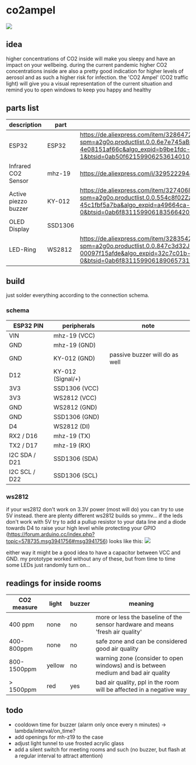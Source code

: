# co2ampel

![](https://git.unhb.de/smash/co2ampel/raw/branch/master/IMG_20200831_221038.jpg)

## idea
higher concentrations of CO2 inside will make you sleepy and have an impact on your wellbeing. during the current pandemic higher CO2 concentrations inside are also a pretty good indication for higher levels of aerosol and as such a higher risk for infection. the 'CO2 Ampel' (CO2 traffic light) will give you a visual representation of the current situation and remind you to open windows to keep you happy and healthy

## parts list

| description | part | link |
| -------------------- | ----------- | ------------------------------------------- |
| ESP32 | ESP32 | https://de.aliexpress.com/item/32864722159.html?spm=a2g0o.productlist.0.0.6e7e745aBnlwmM&algo_pvid=b9be1fdc-113a-4e2e-aafa-4e08151af66c&algo_expid=b9be1fdc-113a-4e2e-aafa-4e08151af66c-1&btsid=0ab50f6215990625361401073eaad4&ws_ab_test=searchweb0_0,searchweb201602_,searchweb201603_ |
| Infrared CO2 Sensor | mhz-19 | https://de.aliexpress.com/i/32952229446.html |
| Active piezzo buzzer | KY-012 | https://de.aliexpress.com/item/32740686896.html?spm=a2g0o.productlist.0.0.554c8f02ZzXw5y&algo_pvid=a49664ca-1685-4d9a-b7ba-45c1fbf5a7ba&algo_expid=a49664ca-1685-4d9a-b7ba-45c1fbf5a7ba-0&btsid=0ab6f83115990618356642096e52ad&ws_ab_test=searchweb0_0,searchweb201602_,searchweb201603_ |
| OLED Display | SSD1306 |  |
| LED-Ring | WS2812 | https://de.aliexpress.com/item/32835427711.html?spm=a2g0o.productlist.0.0.847c3d32JLroFX&algo_pvid=32c7c01b-df4b-430e-b550-00097f15afde&algo_expid=32c7c01b-df4b-430e-b550-00097f15afde-0&btsid=0ab6f83115990618906573133e52ad&ws_ab_test=searchweb0_0,searchweb201602_,searchweb201603_ |

## build

just solder everything according to the connection schema.

### schema

| ESP32 PIN     | peripherals       | note                           |
| ------------- | ----------------- | ------------------------------ |
| VIN           | mhz-19 (VCC)      |                                |
| GND           | mhz-19 (GND)      |                                |
| GND           | KY-012 (GND)      | passive buzzer will do as well |
| D12           | KY-012 (Signal/+) |                                |
| 3V3           | SSD1306 (VCC)     |                                |
| 3V3           | WS2812 (VCC)      |                                |
| GND           | WS2812 (GND)      |                                |
| GND           | SSD1306 (GND)     |                                |
| D4            | WS2812 (DI)       |                                |
| RX2 / D16     | mhz-19 (TX)       |                                | 
| TX2 / D17     | mhz-19 (RX)       |                                |
| I2C SDA / D21 | SSD1306 (SDA)     |                                |
| I2C SCL / D22 | SSD1306 (SCL)     |                                |

### ws2812
if your ws2812 don't work on 3.3V power (most will do) you can try to use 5V instead. there are plenty different ws2812 builds so ymmv... if the leds don't work with 5V try to add a pullup resistor to your data line and a diode towards D4 to raise your high level while protecting your GPIO (https://forum.arduino.cc/index.php?topic=578735.msg3941756#msg3941756)
looks like this:
![](https://git.unhb.de/smash/co2ampel/raw/branch/master/levelshifter.png)

either way it might be a good idea to have a capacitor between VCC and GND. my prototype worked without any of these, but from time to time some LEDs just randomly turn on...





## readings for inside rooms


| CO2 measure | light  | buzzer | meaning                                                                           |
| ----------- | ------ | ------ | --------------------------------------------------------------------------------- |
| 400 ppm     | none   | no     | more or less the baseline of the sensor hardware and means 'fresh air quality'    |
| 400-800ppm  | none   | no     | safe zone and can be considered good air quality                                  |
| 800-1500ppm | yellow | no     | warning zone (consider to open windows) and is between medium and bad air quality |
| > 1500ppm   | red    | yes       | bad air quality, ppl in the room will be affected in a negative way               |

 


## todo
 * cooldown time for buzzer (alarm only once every n minutes) -> lambda/interval/on_time?
 * add openings for mh-z19 to the case
 * adjust light tunnel to use frosted acrylic glass
 * add a silent switch for meeting rooms and such (no buzzer, but flash at a regular interval to attract attention)